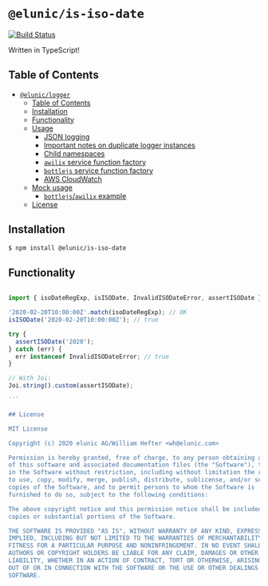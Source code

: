 # `@elunic/is-iso-date`

[![Build Status](https://travis-ci.org/elunic/node-is-iso-date.svg?branch=master)](https://travis-ci.org/elunic/node-is-iso-date)

Written in TypeScript!

## Table of Contents

- [`@elunic/logger`](#eluniclogger)
  - [Table of Contents](#table-of-contents)
  - [Installation](#installation)
  - [Functionality](#functionality)
  - [Usage](#usage)
    - [JSON logging](#json-logging)
    - [Important notes on duplicate logger instances](#important-notes-on-duplicate-logger-instances)
    - [Child namespaces](#child-namespaces)
    - [`awilix` service function factory](#awilix-service-function-factory)
    - [`bottlejs` service function factory](#bottlejs-service-function-factory)
    - [AWS CloudWatch](#aws-cloudwatch)
  - [Mock usage](#mock-usage)
    - [`bottlejs`/`awilix` example](#bottlejsawilix-example)
  - [License](#license)


## Installation

```bash
$ npm install @elunic/is-iso-date
```


## Functionality

````typescript

import { isoDateRegExp, isISODate, InvalidISODateError, assertISODate } from '@elunic/is-iso-date';

'2020-02-20T10:00:00Z'.match(isoDateRegExp); // OK
isISODate('2020-02-20T10:00:00Z'); // true

try {
  assertISODate('2020');
} catch (err) {
  err instanceof InvalidISODateError; // true
}

// With Joi:
Joi.string().custom(assertISODate);

```

## License

MIT License

Copyright (c) 2020 elunic AG/William Hefter <wh@elunic.com>

Permission is hereby granted, free of charge, to any person obtaining a copy
of this software and associated documentation files (the "Software"), to deal
in the Software without restriction, including without limitation the rights
to use, copy, modify, merge, publish, distribute, sublicense, and/or sell
copies of the Software, and to permit persons to whom the Software is
furnished to do so, subject to the following conditions:

The above copyright notice and this permission notice shall be included in all
copies or substantial portions of the Software.

THE SOFTWARE IS PROVIDED "AS IS", WITHOUT WARRANTY OF ANY KIND, EXPRESS OR
IMPLIED, INCLUDING BUT NOT LIMITED TO THE WARRANTIES OF MERCHANTABILITY,
FITNESS FOR A PARTICULAR PURPOSE AND NONINFRINGEMENT. IN NO EVENT SHALL THE
AUTHORS OR COPYRIGHT HOLDERS BE LIABLE FOR ANY CLAIM, DAMAGES OR OTHER
LIABILITY, WHETHER IN AN ACTION OF CONTRACT, TORT OR OTHERWISE, ARISING FROM,
OUT OF OR IN CONNECTION WITH THE SOFTWARE OR THE USE OR OTHER DEALINGS IN THE
SOFTWARE.
